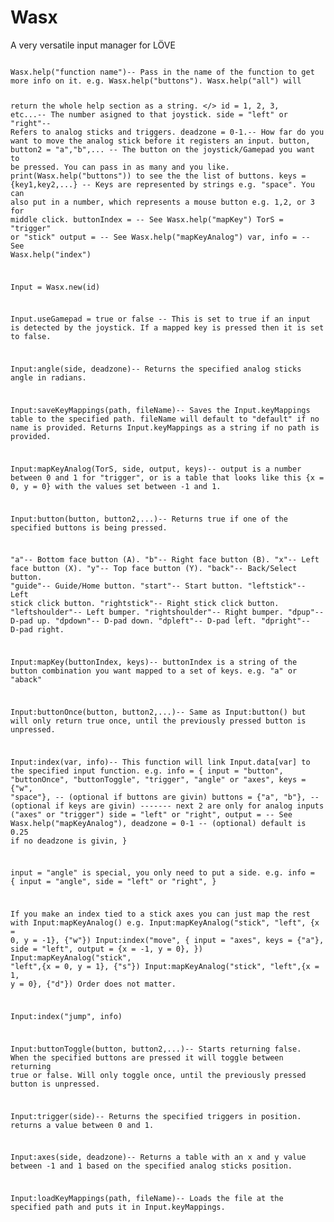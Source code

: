 # Wasx
A very versatile input manager for LÖVE

<code/>
Wasx.help("function name")-- Pass in the name of the function to get more info on it. e.g. Wasx.help("buttons"). Wasx.help("all") will 

return the whole help section as a string.
</>
id = 1, 2, 3, etc...-- The number asigned to that joystick.
side = "left" or "right"-- Refers to analog sticks and triggers.
deadzone = 0-1.-- How far do you want to move the analog stick before it registers an input.
button, button2 = "a","b",... -- The button on the joystick/Gamepad you want to be pressed. You can pass in as many and you like. print(Wasx.help("buttons")) to see the the list of buttons.
keys = {key1,key2,...} -- Keys are represented by strings e.g. "space". You can also put in a number, which represents a mouse button e.g. 1,2, or 3 for middle click.
buttonIndex = -- See Wasx.help("mapKey")
TorS = "trigger" or "stick"
output = -- See Wasx.help("mapKeyAnalog")
var, info = -- See Wasx.help("index")

Input = Wasx.new(id)

Input.useGamepad = true or false -- This is set to true if an input is detected by the joystick. If a mapped key is pressed then it is set to false.


Input:angle(side, deadzone)-- Returns the specified analog sticks angle in radians.


Input:saveKeyMappings(path, fileName)-- Saves the Input.keyMappings table to the specified path. fileName will default to "default" if no name is provided. Returns Input.keyMappings as a string if no path is provided.


Input:mapKeyAnalog(TorS, side, output, keys)-- output is a number between 0 and 1 for "trigger", or is a table that looks like this {x = 0, y = 0} with the values set between -1 and 1.


Input:button(button, button2,...)-- Returns true if one of the specified buttons is being pressed.

"a"-- Bottom face button (A).
"b"-- Right face button (B).
"x"-- Left face button (X).
"y"-- Top face button (Y).
"back"-- Back/Select button.
"guide"-- Guide/Home button.
"start"-- Start button.
"leftstick"-- Left stick click button.
"rightstick"-- Right stick click button.
"leftshoulder"-- Left bumper.
"rightshoulder"-- Right bumper.
"dpup"-- D-pad up.
"dpdown"-- D-pad down.
"dpleft"-- D-pad left.
"dpright"-- D-pad right.


Input:mapKey(buttonIndex, keys)-- buttonIndex is a string of the button combination you want mapped to a set of keys. e.g. "a" or "aback"


Input:buttonOnce(button, button2,...)-- Same as Input:button() but will only return true once, until the previously pressed button is unpressed.


Input:index(var, info)-- This function will link Input.data[var] to the specified input function.
e.g.
info = {
        input = "button", "buttonOnce", "buttonToggle", "trigger", "angle" or "axes",
        keys = {"w", "space"}, -- (optional if buttons are givin)
        buttons = {"a", "b"}, -- (optional if keys are givin)
        ------- next 2 are only for analog inputs ("axes" or "trigger")
        side = "left" or "right",
        output = -- See Wasx.help("mapKeyAnalog"),
        deadzone = 0-1 -- (optional) default is 0.25 if no deadzone is givin,
}

input = "angle" is special, you only need to put a side.
e.g.
info = {
        input = "angle",
        side = "left" or "right",
}

If you make an index tied to a stick axes you can just map the rest with Input:mapKeyAnalog()
e.g.
Input:mapKeyAnalog("stick", "left", {x = 0, y = -1}, {"w"})
Input:index("move", {
        input = "axes",
        keys = {"a"},
        side = "left",
        output = {x = -1, y = 0},
})
Input:mapKeyAnalog("stick", "left",{x = 0, y = 1}, {"s"})
Input:mapKeyAnalog("stick", "left",{x = 1, y = 0}, {"d"})
Order does not matter.

Input:index("jump", info)


Input:buttonToggle(button, button2,...)-- Starts returning false. When the specified buttons are pressed it will toggle between returning true or false. Will only toggle once, until the previously pressed button is unpressed.


Input:trigger(side)-- Returns the specified triggers in position. returns a value between 0 and 1.


Input:axes(side, deadzone)-- Returns a table with an x and y value between -1 and 1 based on the specified analog sticks position.


Input:loadKeyMappings(path, fileName)-- Loads the file at the specified path and puts it in Input.keyMappings.
